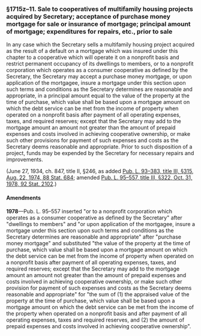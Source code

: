 ### §1715z–11. Sale to cooperatives of multifamily housing projects acquired by Secretary; acceptance of purchase money mortgage for sale or insurance of mortgage; principal amount of mortgage; expenditures for repairs, etc., prior to sale ###

In any case which the Secretary sells a multifamily housing project acquired as the result of a default on a mortgage which was insured under this chapter to a cooperative which will operate it on a nonprofit basis and restrict permanent occupancy of its dwellings to members, or to a nonprofit corporation which operates as a consumer cooperative as defined by the Secretary, the Secretary may accept a purchase money mortgage, or upon application of the mortgagee, insure a mortgage under this section upon such terms and conditions as the Secretary determines are reasonable and appropriate, in a principal amount equal to the value of the property at the time of purchase, which value shall be based upon a mortgage amount on which the debt service can be met from the income of property when operated on a nonprofit basis after payment of all operating expenses, taxes, and required reserves; except that the Secretary may add to the mortgage amount an amount not greater than the amount of prepaid expenses and costs involved in achieving cooperative ownership, or make such other provisions for payment of such expenses and costs as the Secretary deems reasonable and appropriate. Prior to such disposition of a project, funds may be expended by the Secretary for necessary repairs and improvements.

(June 27, 1934, ch. 847, title II, §246, as added [Pub. L. 93–383, title III, §315, Aug. 22, 1974, 88 Stat. 684](/statviewer.htm?volume=88&page=684); amended [Pub. L. 95–557, title III, §322, Oct. 31, 1978, 92 Stat. 2102](/statviewer.htm?volume=92&page=2102).)

#### Amendments ####

**1978**—Pub. L. 95–557 inserted "or to a nonprofit corporation which operates as a consumer cooperative as defined by the Secretary" after "dwellings to members" and "or upon application of the mortgagee, insure a mortgage under this section upon such terms and conditions as the Secretary determines are reasonable and appropriate" after "purchase money mortgage" and substituted "the value of the property at the time of purchase, which value shall be based upon a mortgage amount on which the debt service can be met from the income of property when operated on a nonprofit basis after payment of all operating expenses, taxes, and required reserves; except that the Secretary may add to the mortgage amount an amount not greater than the amount of prepaid expenses and costs involved in achieving cooperative ownership, or make such other provision for payment of such expenses and costs as the Secretary deems reasonable and appropriate" for "the sum of (1) the appraised value of the property at the time of purchase, which value shall be based upon a mortgage amount on which the debt service can be met from the income of the property when operated on a nonprofit basis and after payment of all operating expenses, taxes and required reserves, and (2) the amount of prepaid expenses and costs involved in achieving cooperative ownership".